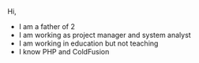 Hi,

* I am a father of 2
* I am working as project manager and system analyst
* I am working in education but not teaching
* I know PHP and ColdFusion
